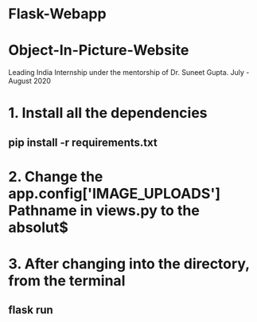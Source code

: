 # Flask-Webapp
# Object-In-Picture-Website
Leading India Internship under the mentorship of Dr. Suneet Gupta.
July - August 2020
# 1. Install all the dependencies
##    pip install -r requirements.txt
# 2. Change the app.config['IMAGE_UPLOADS'] Pathname in views.py to the absolut$
# 3. After changing into the directory, from the terminal
##    flask run
